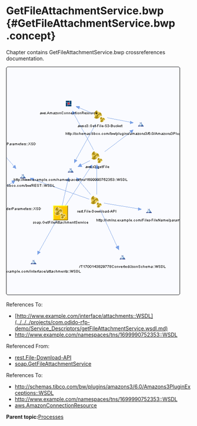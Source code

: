 # GetFileAttachmentService.bwp {#GetFileAttachmentService.bwp .concept}

Chapter contains GetFileAttachmentService.bwp crossreferences documentation.

![](cross_soap.GetFileAttachmentService.png)

References To:

-   [http://www.example.com/interface/attachments::WSDL](../../../projects/com.odido-rfp-demo/Service_Descriptors/getFileAttachmentService.wsdl.md)
-   http://www.example.com/namespaces/tns/1699990752353::WSDL

Referenced From:

-   [rest.File-Download-API](../../../projects/com.odido-rfp-demo.application_1.0.0_ear/Processes/rest/File-Download-API.bwp.md)
-   [soap.GetFileAttachmentService](../../../projects/com.odido-rfp-demo.application_1.0.0_ear/Processes/soap/GetFileAttachmentService.bwp.md)

References To:

-   http://schemas.tibco.com/bw/plugins/amazons3/6.0/Amazons3PluginExceptions::WSDL
-   http://www.example.com/namespaces/tns/1699990752353::WSDL
-   [aws.AmazonConnectionResource](../../../projects/com.odido-rfp-demo.application_1.0.0_ear/resources/aws/AmazonConnectionResource.amazonconnectionResource.md)

**Parent topic:**[Processes](../../../cross/dependencies/processes/processes.md)

